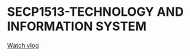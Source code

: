 # SECP1513-TECHNOLOGY AND INFORMATION SYSTEM
[Watch vlog](https://drive.google.com/file/d/17A1W3DMksAGronFb0nPYPrFO0BfhysVF/view?usp=sharing)
